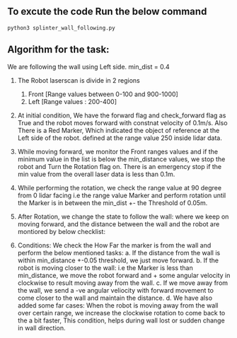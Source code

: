 ## To excute the code Run the below command
	python3 splinter_wall_following.py

## Algorithm for the task:
We are following the wall using Left side.
min_dist = 0.4

1. The Robot laserscan is divide in 2 regions 
	1. Front [Range values between 0-100 and 900-1000]
	2. Left [Range values : 200-400]

2. At initial condition, We have the forward flag and check_forward flag as True and the robot moves forward with constnat velocity of 0.1m/s. Also There is a Red Marker, Which indicated the object of reference at the Left side of the robot. defined at the range value 250 inside lidar data.

3. While moving forward, we monitor the Front ranges values and if the minimum value in the list is
below the min_distance values, we stop the robot and Turn the Rotation flag on. There is an emergency stop if the min value from the overall laser data is less than 0.1m.

4. While performing the rotation, we check the range value at 90 degree from 0 lidar facing i.e the range value Marker and perform rotation until the Marker is in between the min_dist +- the Threshold of 0.05m.

5. After Rotation, we change the state to follow the wall: where we keep on moving forward, and the distance between the wall and the robot are montiored by below checklist:

6. Conditions: We check the How Far the marker is from the wall and perform the below mentioned tasks:
	a. If the distance from the wall is within min_distance +-0.05 threshold, we just move forward.
	b. If the robot is moving closer to the wall: i.e the Marker is less than min_distance, we move the robot forward and + some angular velocity in clockwise to result moving away from the wall.
	c. If we move away from the wall, we send a -ve angular veliocity with forward movement to come closer to the wall and maintain the distance.
	d. We have also added some far cases: When the robot is moving away from the wall over certain range, we increase the clockwise rotation to come back to the a bit faster, This condition, helps during wall lost or sudden change in wall direction. 


